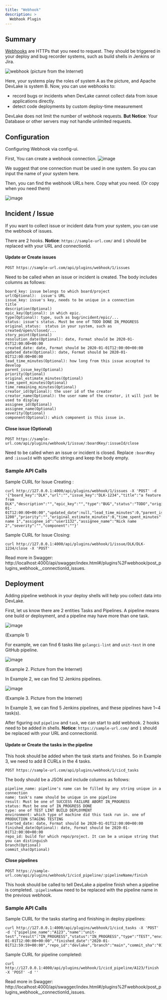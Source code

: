 ```yaml
---
title: "Webhook"
description: >
  Webhook Plugin
---
```


## Summary

[Webhooks](https://en.wikipedia.org/wiki/Webhook) are HTTPs that you need to request. They should be triggered in your deploy and bug recorder systems, such as build shells in Jenkins or Jira. 

![webhook](https://user-images.githubusercontent.com/3294100/191303047-b66ece00-5095-420e-b52a-b61146de0d43.png)
(picture from the Internet)

Here, your systems play the roles of system A as the picture, and Apache DevLake is system B. Now, you can use webhooks to:

* record bugs or incidents when DevLake cannot collect data from issue applications directly.
* detect code deployments by custom deploy-time measurement 

DevLake does not limit the number of webhook requests. **But Notice**: Your Database or other servers may not handle unlimited requests.

## Configuration
Configuring Webhook via config-ui.

First, You can create a webhook connection.
![image](https://user-images.githubusercontent.com/3294100/191309840-460fbc9c-15a1-4b12-a510-9ed5ccd8f2b0.png)

We suggest that one connection must be used in one system. So you can input the name of your system here.

Then, you can find the webhook URLs here. Copy what you need. (Or copy when you need them)

![image](https://user-images.githubusercontent.com/3294100/191400110-327c153f-b236-47e3-88cc-85bf8fcae310.png)



## Incident / Issue

If you want to collect issue or incident data from your system, you can use the webhook of issues. 

There are 2 hooks. **Notice**: `https://sample-url.com/` and `1` should be replaced with your URL and connectionId.

#### Update or Create issues

`POST https://sample-url.com/api/plugins/webhook/1/issues`

Need to be called when an issue or incident is created. The body includes columns as follows:

```
board_key: issue belongs to which board/project
url(Optional):  issue's URL
issue_key: issue's key, needs to be unique in a connection
title
description(Optional)
epic_key(Optional): in which epic.
type(Optional): type, such as bug/incident/epic/...
status: issue's status. Must be one of TODO DONE IN_PROGRESS
original_status:  status in your system, such as created/open/closed/...
story_point(Optional)
resolution_date(Optional): date, Format should be 2020-01-01T12:00:00+00:00
created_date: date, Format should be 2020-01-01T12:00:00+00:00
updated_date(Optional): date, Format should be 2020-01-01T12:00:00+00:00
lead_time_minutes(Optional): how long from this issue accepted to develop
parent_issue_key(Optional)
priority(Optional)
original_estimate_minutes(Optional)
time_spent_minutes(Optional)
time_remaining_minutes(Optional)
creator_id(Optional): the user id of the creator
creator_name(Optional): the user name of the creator, it will just be used to display
assignee_id(Optional)
assignee_name(Optional)
severity(Optional)
component(Optional): which component is this issue in.
```



#### Close issue (Optional)

`POST https://sample-url.com/api/plugins/webhook/1/issue/:boardKey/:issueId/close`

Need to be called when an issue or incident is closed. Replace `:boardKey` and `:issueId` with specific strings and keep the body empty.



### Sample API Calls

Sample CURL for Issue Creating :

```
curl http://127.0.0.1:4000/api/plugins/webhook/1/issues -X 'POST' -d '{"board_key":"DLK","url":"","issue_key":"DLK-1234","title":"a feature from DLK","description":"","epic_key":"","type":"BUG","status":"TODO","original_status":"created","story_point":0,"resolution_date":null,"created_date":"2020-01-01T12:00:00+00:00","updated_date":null,"lead_time_minutes":0,"parent_issue_key":"DLK-1200","priority":"","original_estimate_minutes":0,"time_spent_minutes":0,"time_remaining_minutes":0,"creator_id":"user1131","creator_name":"Nick name 1","assignee_id":"user1132","assignee_name":"Nick name 2","severity":"","component":""}'
```

Sample CURL for Issue Closing:

```
curl http://127.0.0.1:4000/api/plugins/webhook/1/issue/DLK/DLK-1234/close -X 'POST'
```

Read more in Swagger: http://localhost:4000/api/swagger/index.html#/plugins%2Fwebhook/post_plugins_webhook__connectionId_issues. 

## Deployment

Adding pipeline webhook in your deploy shells will help you collect data into DevLake.

First, let us know there are 2 entities Tasks and Pipelines. A pipeline means one build or deployment, and a pipeline may have more than one task.

![image](https://user-images.githubusercontent.com/3294100/191319143-ea5e9546-1c6d-4b2a-abba-95375cfdcec3.png)

(Example 1)

For example, we can find 6 tasks like `golangci-lint` and `unit-test` in one GitHub pipeline.

![image](https://user-images.githubusercontent.com/3294100/191319924-f05c4790-d368-4fe4-8c07-dea43e1dd2f3.png)

(Example 2. Picture from the Internet)

In Example 2, we can find 12 Jenkins pipelines.

![image](https://user-images.githubusercontent.com/3294100/191320316-19e5a88f-550d-4460-b631-da634436e6e0.png)

(Example 3. Picture from the Internet)

In Example 3, we can find 5 Jenkins pipelines, and these pipelines have 1~4 task(s).



After figuring out `pipeline` and `task`, we can start to add webhook. 2 hooks need to be added in shells. **Notice**: `https://sample-url.com/` and `1` should be replaced with your URL and connectionId.

#### Update or Create the tasks in the pipeline

This hook should be added when the task starts and finishes. So in Example 3, we need to add 8 CURLs in the 4 tasks.

`POST https://sample-url.com/api/plugins/webhook/1/cicd_tasks`

The body should be a JSON and include columns as follows:

```
pipeline_name: pipeline's name can be filled by any string unique in a connection
name: task's name should be unique in one pipeline
result: Must be one of SUCCESS FAILURE ABORT IN_PROGRESS
status: Must be one of IN_PROGRESS DONE
type: one of TEST LINT BUILD DEPLOYMENT
environment: which type of machine did this task run in. one of PRODUCTION STAGING TESTING
started_date: date, Format should be 2020-01-01T12:00:00+00:00
finished_date(Optional): date, Format should be 2020-01-01T12:00:00+00:00
repo_id: build for which repo/project. It can be a unique string that you can distinguish
branch(Optional)
commit_sha(Optional)
```



#### Close pipelines

`POST https://sample-url.com/api/plugins/webhook/1/cicd_pipeline/:pipelineName/finish`

This hook should be called to tell DevLake a pipeline finish when a pipeline is completed. `:pipelineName` need to be replaced with the pipeline name in the previous webhook.

### Sample API Calls

Sample CURL for the tasks starting and finishing in deploy pipelines:

```
curl http://127.0.0.1:4000/api/plugins/webhook/1/cicd_tasks -X 'POST' -d '{"pipeline_name":"A123","name":"unit-test","result":"IN_PROGRESS","status":"IN_PROGRESS","type":"TEST","environment":"PRODUCTION","created_date":"2020-01-01T12:00:00+00:00","finished_date":"2020-01-01T12:59:59+00:00","repo_id":"devlake","branch":"main","commit_sha":"015e3d3b480e417aede5a1293bd61de9b0fd051d"}'
```

Sample CURL for pipeline completed:

```
curl http://127.0.0.1:4000/api/plugins/webhook/1/cicd_pipeline/A123/finish -X 'POST' -d ''
```

Read more in Swagger: http://localhost:4000/api/swagger/index.html#/plugins%2Fwebhook/post_plugins_webhook__connectionId_issues. 
